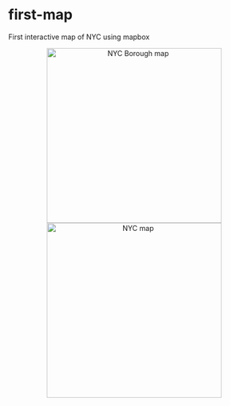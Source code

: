 # first-map
 First interactive map of NYC using mapbox
 <p align="center">
  <img src="desktop/imgs/map-1" width="350" title="NYC Borough map">
  <img src="desktop/imgs/map-2" width="350" alt="NYC map">
</p>
